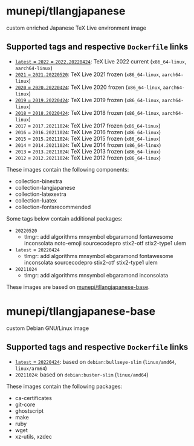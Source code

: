 # munepi/tllangjapanese

custom enriched Japanese TeX Live environment image

## Supported tags and respective `Dockerfile` links

 * [`latest` = `2022` = `2022.20220424`](https://github.com/munepi/docker-tllangjapanese/blob/20220424/Dockerfile): TeX Live 2022 current (`x86_64-linux`, `aarch64-linux`)
 * [`2021` = `2021.20220520`](https://github.com/munepi/docker-tllangjapanese/blob/20220424/Dockerfile): TeX Live 2021 frozen (`x86_64-linux`, `aarch64-linux`)
 * [`2020` = `2020.20220424`](https://github.com/munepi/docker-tllangjapanese/blob/20220424/Dockerfile): TeX Live 2020 frozen (`x86_64-linux`, `aarch64-linux`)
 * [`2019` = `2019.20220424`](https://github.com/munepi/docker-tllangjapanese/blob/20220424/Dockerfile): TeX Live 2019 frozen (`x86_64-linux`, `aarch64-linux`)
 * [`2018` = `2018.20220424`](https://github.com/munepi/docker-tllangjapanese/blob/20220424/Dockerfile): TeX Live 2018 frozen (`x86_64-linux`, `aarch64-linux`)
 * `2017` = `2017.20211024`: TeX Live 2017 frozen (`x86_64-linux`)
 * `2016` = `2016.20211024`: TeX Live 2016 frozen (`x86_64-linux`)
 * `2015` = `2015.20211024`: TeX Live 2015 frozen (`x86_64-linux`)
 * `2014` = `2014.20211024`: TeX Live 2014 frozen (`x86_64-linux`)
 * `2013` = `2013.20211024`: TeX Live 2013 frozen (`x86_64-linux`)
 * `2012` = `2012.20211024`: TeX Live 2012 frozen (`x86_64-linux`)

These images contain the following components:

 * collection-binextra
 * collection-langjapanese
 * collection-latexextra
 * collection-luatex
 * collection-fontsrecommended

Some tags below contain additional packages: 

 * `20220520`
    * tlmgr: add algorithms mnsymbol ebgaramond fontawesome inconsolata noto-emoji sourcecodepro stix2-otf stix2-type1 ulem
 * `latest` = `20220424`
    * tlmgr: add algorithms mnsymbol ebgaramond fontawesome inconsolata sourcecodepro stix2-otf stix2-type1 ulem
 * `20211024`
    * tlmgr: add algorithms mnsymbol ebgaramond inconsolata

These images are based on [munepi/tllangjapanese-base](https://hub.docker.com/r/munepi/tllangjapanese-base).

# munepi/tllangjapanese-base

custom Debian GNU/Linux image

## Supported tags and respective `Dockerfile` links

 * [`latest` = `20220424`](https://github.com/munepi/docker-tllangjapanese/blob/20220424/Dockerfile): based on `debian:bullseye-slim` (`linux/amd64`, `linux/arm64`)
 * `20211024`: based on `debian:buster-slim` (`linux/amd64`)

These images contain the following packages:

 * ca-certificates
 * git-core
 * ghostscript
 * make
 * ruby
 * wget
 * xz-utils, xzdec
